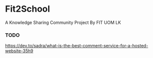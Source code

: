 # Fit2School
A Knowledge Sharing Community Project By FIT UOM LK

### TODO

https://dev.to/sadra/what-is-the-best-comment-service-for-a-hosted-website-35h9  